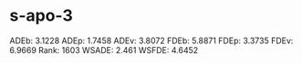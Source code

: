 # s-apo-3

ADEb: 3.1228
ADEp: 1.7458
ADEv: 3.8072
FDEb: 5.8871
FDEp: 3.3735
FDEv: 6.9669
Rank: 1603
WSADE: 2.461
WSFDE: 4.6452